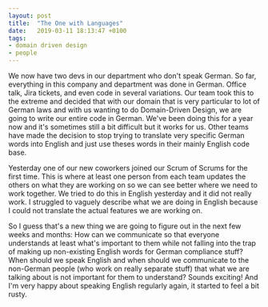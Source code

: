 ```yaml
---
layout: post
title:  "The One with Languages"
date:   2019-03-11 18:13:47 +0100
tags: 
- domain driven design
- people
---
```


We now have two devs in our department who don't speak German. So far, everything in this company and department was done in German. Office talk, Jira tickets, and even code in several variations. Our team took this to the extreme and decided that with our domain that is very particular to lot of German laws and with us wanting to do Domain-Driven Design, we are going to write our entire code in German. We've been doing this for a year now and it's sometimes still a bit difficult but it works for us. Other teams have made the decision to stop trying to translate very specific German words into English and just use theses words in their mainly English code base.

Yesterday one of our new coworkers joined our Scrum of Scrums for the first time. This is where at least one person from each team updates the others on what they are working on so we can see better where we need to work together. We tried to do this in English yesterday and it did not really work. I struggled to vaguely describe what we are doing in English because I could not translate the actual features we are working on.

So I guess that's a new thing we are going to figure out in the next few weeks and months: How can we communicate so that everyone understands at least what's important to them while not falling into the trap of making up non-existing English words for German compliance stuff? When should we speak English and when should we communicate to the non-German people (who work on really separate stuff) that what we are talking about is not important for them to understand? Sounds exciting! And I'm very happy about speaking English regularly again, it started to feel a bit rusty.
